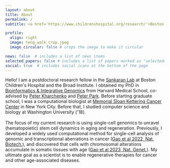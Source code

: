```yaml
---
layout: about
title: About
permalink: /
subtitle: <a href='https://www.childrenshospital.org/research/'>Boston Children's Hospital</a> & <a href='https://www.broadinstitute.org/'>Broad Institute of MIT and Harvard</a> 

profile:
  align: right
  image: teng_walk_crop.jpeg
  image_circular: false # crops the image to make it circular

news: false  # includes a list of news items
selected_papers: false # includes a list of papers marked as "selected={true}"
social: true  # includes social icons at the bottom of the page
---
```

Hello! I am a postdoctoral research fellow in the [Sankaran Lab](https://www.bloodgenes.org/) at Boston Children's Hospital and the Broad Institute. I obtained my PhD in [Bioinformatics & Integrative Genomics](https://bigphd.hms.harvard.edu/) from Harvard Medical School, co-advised by [Peter Kharchenko](https://altoslabs.com/team/principal-investigators-san-diego/peter-kharchenko/) and [Peter Park](https://compbio.hms.harvard.edu/people/peter-j-park). Before starting graduate school, I was a computational biologist at [Memorial Sloan Kettering Cancer Center](https://componcmsk.org/) in New York City. Before that, I studied computer science and biology at Washington University ('18).
<br><br>
The focus of my current research is using single-cell genomics to unravel (hematopoietic) stem cell dynamics in aging and regeneration. Previously, I developed a widely used computational method for single-cell analysis of genomic and transcriptional aberrations in cancer ([Gao et al 2022, Nat. Biotech.](https://www.nature.com/articles/s41587-022-01468-y)), and discovered that cells with chromosomal alterations accumulate in somatic tissues with age ([Gao et al 2023, Nat. Genet.](https://www.nature.com/articles/s41588-023-01537-1)). My ultimate goal as a scientist is to enable regenerative therapies for cancer and other age-associated diseases.
